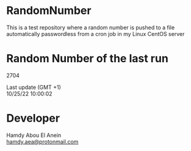 # RandomNumber    
This is a test repository where a random number is pushed to a file automatically passwordless from a cron job in my Linux CentOS server    
# Random Number of the last run   
2704
      
Last update (GMT +1)    
10/25/22 10:00:02
# Developer    
Hamdy Abou El Anein   
hamdy.aea@protonmail.com
